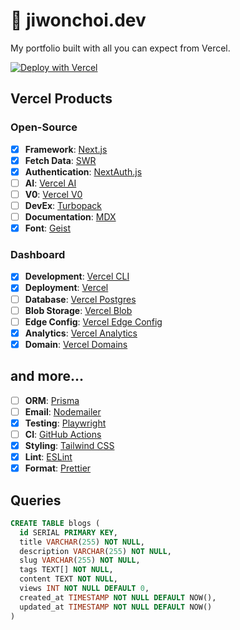 # 🚧 jiwonchoi.dev

My portfolio built with all you can expect from Vercel.

[![Deploy with Vercel](https://vercel.com/button)](https://vercel.com/new/clone?repository-url=https%3A%2F%2Fgithub.com%2Fdevjiwonchoi%2Fjiwonchoi.dev)

## Vercel Products

### Open-Source

- [x] **Framework**: [Next.js](https://nextjs.org)
- [x] **Fetch Data**: [SWR](https://swr.vercel.app)
- [x] **Authentication**: [NextAuth.js](https://next-auth.js.org)
- [ ] **AI**: [Vercel AI](https://vercel.com/ai)
- [ ] **V0**: [Vercel V0](https://v0.dev)
- [ ] **DevEx**: [Turbopack](https://turbo.build/pack/docs)
- [ ] **Documentation**: [MDX](https://mdxjs.com)
- [x] **Font**: [Geist](https://vercel.com/font)

### Dashboard

- [x] **Development**: [Vercel CLI](https://vercel.com/cli)
- [x] **Deployment**: [Vercel](https://vercel.com)
- [ ] **Database**: [Vercel Postgres](https://vercel.com/storage/postgres)
- [ ] **Blob Storage**: [Vercel Blob](https://vercel.com/storage/blob)
- [ ] **Edge Config**: [Vercel Edge Config](https://vercel.com/storage/edge-config)
- [x] **Analytics**: [Vercel Analytics](https://vercel.com/analytics)
- [x] **Domain**: [Vercel Domains](https://vercel.com/domains)

## and more...

- [ ] **ORM**: [Prisma](https://prisma.io)
- [ ] **Email**: [Nodemailer](https://nodemailer.com)
- [x] **Testing**: [Playwright](https://playwright.dev)
- [ ] **CI**: [GitHub Actions](https://github.com/features/actions)
- [x] **Styling**: [Tailwind CSS](https://tailwindcss.com)
- [x] **Lint**: [ESLint](https://eslint.org)
- [x] **Format**: [Prettier](https://prettier.io)

## Queries

```sql
CREATE TABLE blogs (
  id SERIAL PRIMARY KEY,
  title VARCHAR(255) NOT NULL,
  description VARCHAR(255) NOT NULL,
  slug VARCHAR(255) NOT NULL,
  tags TEXT[] NOT NULL,
  content TEXT NOT NULL,
  views INT NOT NULL DEFAULT 0,
  created_at TIMESTAMP NOT NULL DEFAULT NOW(),
  updated_at TIMESTAMP NOT NULL DEFAULT NOW()
)
```
